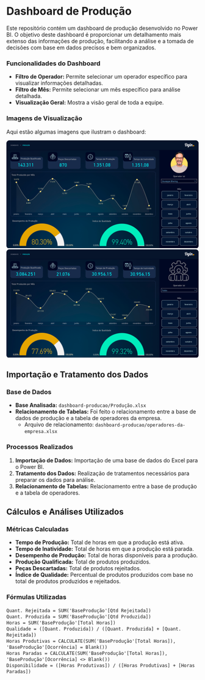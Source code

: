 # Dashboard de Produção

Este repositório contém um dashboard de produção desenvolvido no Power BI. O objetivo deste dashboard é proporcionar um detalhamento mais extenso das informações de produção, facilitando a análise e a tomada de decisões com base em dados precisos e bem organizados.

### Funcionalidades do Dashboard
- **Filtro de Operador:** Permite selecionar um operador específico para visualizar informações detalhadas.
- **Filtro de Mês:** Permite selecionar um mês específico para análise detalhada.
- **Visualização Geral:** Mostra a visão geral de toda a equipe.

### Imagens de Visualização
Aqui estão algumas imagens que ilustram o dashboard:

<img src="https://github.com/jsantosi/Dashboards-PowerBi/blob/main/dashboard-producao/dashboard-producao.png">

<img src="https://github.com/jsantosi/Dashboards-PowerBi/blob/main/dashboard-producao/dashboard-producao-1.png">



## Importação e Tratamento dos Dados

### Base de Dados

- **Base Analisada:** `dashboard-producao/Produção.xlsx`
- **Relacionamento de Tabelas:** Foi feito o relacionamento entre a base de dados de produção e a tabela de operadores da empresa.
  - Arquivo de relacionamento: `dashboard-producao/operadores-da-empresa.xlsx`

### Processos Realizados

1. **Importação de Dados:** Importação de uma base de dados do Excel para o Power BI.
2. **Tratamento dos Dados:** Realização de tratamentos necessários para preparar os dados para análise.
3. **Relacionamento de Tabelas:** Relacionamento entre a base de produção e a tabela de operadores.

## Cálculos e Análises Utilizados

### Métricas Calculadas

- **Tempo de Produção:** Total de horas em que a produção está ativa.
- **Tempo de Inatividade:** Total de horas em que a produção está parada.
- **Desempenho de Produção:** Total de horas disponíveis para a produção.
- **Produção Qualificada:** Total de produtos produzidos.
- **Peças Descartadas:** Total de produtos rejeitados.
- **Índice de Qualidade:** Percentual de produtos produzidos com base no total de produtos produzidos e rejeitados.

### Fórmulas Utilizadas

  ```plaintext
  Quant. Rejeitada = SUM('BaseProdução'[Qtd Rejeitada])
  Quant. Produzida = SUM('BaseProdução'[Qtd Produzida])
  Horas = SUM('BaseProdução'[Total Horas])
  Qualidade = ([Quant. Produzida]) / ([Quant. Produzida] + [Quant. Rejeitada])
  Horas Produtivas = CALCULATE(SUM('BaseProdução'[Total Horas]), 'BaseProdução'[Ocorrência] = Blank())
  Horas Paradas = CALCULATE(SUM('BaseProdução'[Total Horas]), 'BaseProdução'[Ocorrência] <> Blank())
  Disponibilidade = ([Horas Produtivas]) / ([Horas Produtivas] + [Horas Paradas])
```






